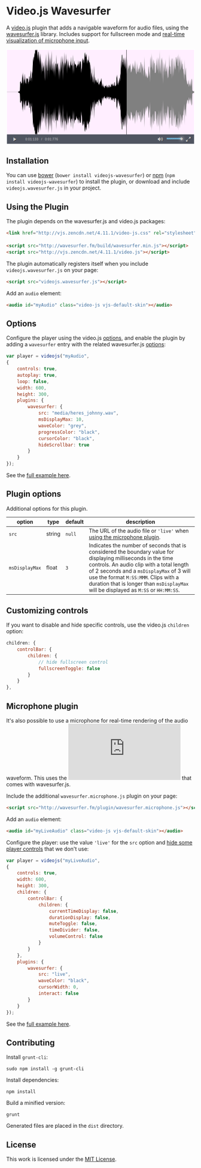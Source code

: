 Video.js Wavesurfer
===================

A [video.js](http://www.videojs.com/) plugin that adds a navigable waveform
for audio files, using the [wavesurfer.js](https://github.com/katspaugh/wavesurfer.js)
library. Includes support for fullscreen mode and [real-time visualization of microphone
input](#microphone-plugin).

![Screenshot](/examples/img/screenshot.png?raw=true "Screenshot")

Installation
------------

You can use [bower](http://bower.io) (`bower install videojs-wavesurfer`) or
[npm](https://www.npmjs.org) (`npm install videojs-wavesurfer`) to install the
plugin, or download and include `videojs.wavesurfer.js` in your project.

Using the Plugin
----------------

The plugin depends on the wavesurfer.js and video.js packages:

```html
<link href="http://vjs.zencdn.net/4.11.1/video-js.css" rel="stylesheet">

<script src="http://wavesurfer.fm/build/wavesurfer.min.js"></script>
<script src="http://vjs.zencdn.net/4.11.1/video.js"></script>
```

The plugin automatically registers itself when you include `videojs.wavesurfer.js`
on your page:

```html
<script src="videojs.wavesurfer.js"></script>
```

Add an `audio` element:

```html
<audio id="myAudio" class="video-js vjs-default-skin"></audio>
```

Options
-------

Configure the player using the video.js
[options](https://github.com/videojs/video.js/blob/master/docs/guides/options.md),
and enable the plugin by adding a `wavesurfer` entry with the related wavesurfer.js
[options](https://github.com/katspaugh/wavesurfer.js#wavesurfer-options):

```javascript
var player = videojs("myAudio",
{
    controls: true,
    autoplay: true,
    loop: false,
    width: 600,
    height: 300,
    plugins: {
        wavesurfer: {
            src: "media/heres_johnny.wav",
            msDisplayMax: 10,
            waveColor: "grey",
            progressColor: "black",
            cursorColor: "black",
            hideScrollbar: true
        }
    }
});
```

See the [full example here](/examples/index.html "Basic example").

Plugin options
--------------

Additional options for this plugin.

| option | type | default | description |
| --- | --- | --- | --- |
| `src` | string | `null` | The URL of the audio file or `'live'` when [using the microphone plugin](#microphone-plugin).|
| `msDisplayMax` | float | `3` | Indicates the number of seconds that is considered the boundary value for displaying milliseconds in the time controls. An audio clip with a total length of 2 seconds and a `msDisplayMax` of 3 will use the format `M:SS:MMM`. Clips with a duration that is longer than `msDisplayMax` will be displayed as `M:SS` or `HH:MM:SS`.|

Customizing controls
--------------------

If you want to disable and hide specific controls, use the video.js `children`
option:

```javascript
children: {
    controlBar: {
        children: {
            // hide fullscreen control
            fullscreenToggle: false
        }
    }
},
```

Microphone plugin
-----------------

It's also possible to use a microphone for real-time rendering of the audio waveform. This
uses the ![microphone plugin](https://github.com/katspaugh/wavesurfer.js/blob/master/plugin/wavesurfer.microphone.js)
that comes with wavesurfer.js.

Include the additional `wavesurfer.microphone.js` plugin on your page:

```html
<script src="http://wavesurfer.fm/plugin/wavesurfer.microphone.js"></script>
```

Add an `audio` element:

```html
<audio id="myLiveAudio" class="video-js vjs-default-skin"></audio>
```

Configure the player: use the value `'live'` for the `src` option and [hide some player
controls](#customizing-controls) that we don't use:

```javascript
var player = videojs("myLiveAudio",
{
    controls: true,
    width: 600,
    height: 300,
    children: {
        controlBar: {
            children: {
                currentTimeDisplay: false,
                durationDisplay: false,
                muteToggle: false,
                timeDivider: false,
                volumeControl: false
            }
        }
    },
    plugins: {
        wavesurfer: {
            src: "live",
            waveColor: "black",
            cursorWidth: 0,
            interact: false
        }
    }
});
```

See the [full example here](/examples/live.html "Microphone Example").


Contributing
------------

Install `grunt-cli`:

```
sudo npm install -g grunt-cli
```

Install dependencies:

```
npm install
```

Build a minified version:

```
grunt
```

Generated files are placed in the `dist` directory.

License
-------

This work is licensed under the [MIT License](LICENSE).
